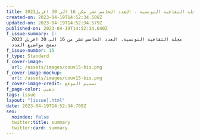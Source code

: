 ```yaml
---
title: محلة الثقافية التونسية . العدد الخامس عشر مكن 16 الى 30 افريل2023
created-on: 2023-04-19T14:52:34.508Z
updated-on: 2023-04-19T14:52:34.579Z
published-on: 2023-04-19T14:52:34.640Z
f_issue-summary: |-
  مجلة الثقافية التونسية. العدد الخامس عشر من 16 الى 30 افريل 2023
  تصفح مواضيع العدد
f_issue-number: 15
f_type: Standard
f_cover-image:
  url: /assets/images/couv15-bis.png
f_cover-image-mockup:
  url: /assets/images/couv15-bis.png
f_cover-image-credit: تصميم الموقع
f_page-color: ذهبي
tags: issue
layout: "[issue].html"
date: 2023-04-19T14:52:34.708Z
seo:
  noindex: false
  twitter:title: summary
  twitter:card: summary
---
```

